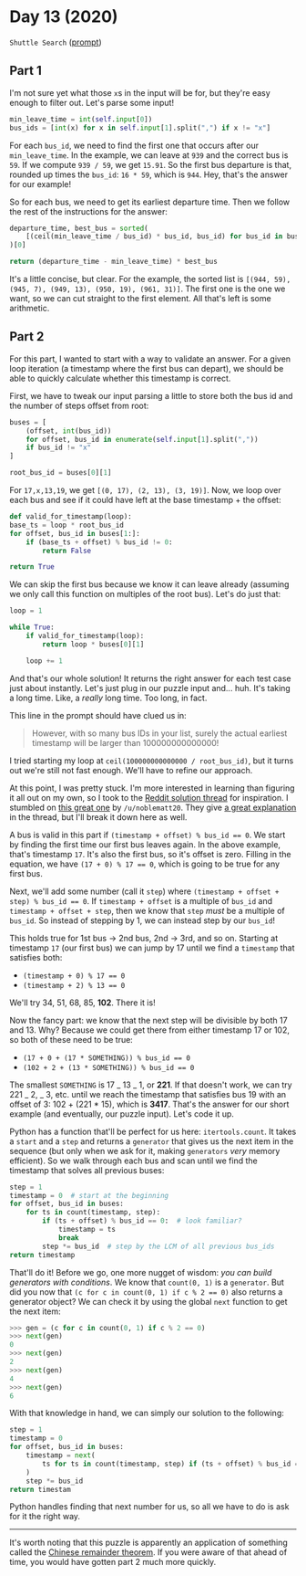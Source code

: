 # Day 13 (2020)

`Shuttle Search` ([prompt](https://adventofcode.com/2020/day/13))

## Part 1

I'm not sure yet what those `x`s in the input will be for, but they're easy enough to filter out. Let's parse some input!

```py
min_leave_time = int(self.input[0])
bus_ids = [int(x) for x in self.input[1].split(",") if x != "x"]
```

For each `bus_id`, we need to find the first one that occurs after our `min_leave_time`. In the example, we can leave at `939` and the correct bus is `59`. If we compute `939 / 59`, we get `15.91`. So the first bus departure is that, rounded up times the `bus_id`: `16 * 59`, which is `944`. Hey, that's the answer for our example!

So for each bus, we need to get its earliest departure time. Then we follow the rest of the instructions for the answer:

```py
departure_time, best_bus = sorted(
    [(ceil(min_leave_time / bus_id) * bus_id, bus_id) for bus_id in bus_ids]
)[0]

return (departure_time - min_leave_time) * best_bus
```

It's a little concise, but clear. For the example, the sorted list is `[(944, 59), (945, 7), (949, 13), (950, 19), (961, 31)]`. The first one is the one we want, so we can cut straight to the first element. All that's left is some arithmetic.

## Part 2

For this part, I wanted to start with a way to validate an answer. For a given loop iteration (a timestamp where the first bus can depart), we should be able to quickly calculate whether this timestamp is correct.

First, we have to tweak our input parsing a little to store both the bus id and the number of steps offset from root:

```py
buses = [
    (offset, int(bus_id))
    for offset, bus_id in enumerate(self.input[1].split(","))
    if bus_id != "x"
]

root_bus_id = buses[0][1]
```

For `17,x,13,19`, we get `[(0, 17), (2, 13), (3, 19)]`. Now, we loop over each bus and see if it could have left at the base timestamp + the offset:

```py
def valid_for_timestamp(loop):
base_ts = loop * root_bus_id
for offset, bus_id in buses[1:]:
    if (base_ts + offset) % bus_id != 0:
        return False

return True
```

We can skip the first bus because we know it can leave already (assuming we only call this function on multiples of the root bus). Let's do just that:

```py
loop = 1

while True:
    if valid_for_timestamp(loop):
        return loop * buses[0][1]

    loop += 1
```

And that's our whole solution! It returns the right answer for each test case just about instantly. Let's just plug in our puzzle input and... huh. It's taking a long time. Like, a _really_ long time. Too long, in fact.

This line in the prompt should have clued us in:

> However, with so many bus IDs in your list, surely the actual earliest timestamp will be larger than 100000000000000!

I tried starting my loop at `ceil(100000000000000 / root_bus_id)`, but it turns out we're still not fast enough. We'll have to refine our approach.

At this point, I was pretty stuck. I'm more interested in learning than figuring it all out on my own, so I took to the [Reddit solution thread](https://old.reddit.com/r/adventofcode/comments/kc4njx/2020_day_13_solutions/) for inspiration. I stumbled on [this great one](https://old.reddit.com/r/adventofcode/comments/kc4njx/2020_day_13_solutions/gfncyoc/) by `/u/noblematt20`. They give [a great explanation](https://old.reddit.com/r/adventofcode/comments/kc4njx/2020_day_13_solutions/gfsc2gg/) in the thread, but I'll break it down here as well.

A bus is valid in this part if `(timestamp + offset) % bus_id == 0`. We start by finding the first time our first bus leaves again. In the above example, that's timestamp `17`. It's also the first bus, so it's offset is zero. Filling in the equation, we have `(17 + 0) % 17 == 0`, which is going to be true for any first bus.

Next, we'll add some number (call it `step`) where `(timestamp + offset + step) % bus_id == 0`. If `timestamp + offset` is a multiple of `bus_id` and `timestamp + offset + step`, then we know that `step` _must_ be a multiple of `bus_id`. So instead of stepping by 1, we can instead step by our `bus_id`!

This holds true for 1st bus -> 2nd bus, 2nd -> 3rd, and so on. Starting at timestamp `17` (our first bus) we can jump by 17 until we find a `timestamp` that satisfies both:

- `(timestamp + 0) % 17 == 0`
- `(timestamp + 2) % 13 == 0`

We'll try 34, 51, 68, 85, **102**. There it is!

Now the fancy part: we know that the next step will be divisible by both 17 and 13. Why? Because we could get there from either timestamp 17 or 102, so both of these need to be true:

- `(17 + 0 + (17 * SOMETHING)) % bus_id == 0`
- `(102 + 2 + (13 * SOMETHING)) % bus_id == 0`

The smallest `SOMETHING` is 17 _ 13 _ 1, or **221**. If that doesn't work, we can try 221 _ 2, _ 3, etc. until we reach the timestamp that satisfies bus 19 with an offset of 3: 102 + (221 \* 15), which is **3417**. That's the answer for our short example (and eventually, our puzzle input). Let's code it up.

Python has a function that'll be perfect for us here: `itertools.count`. It takes a `start` and a `step` and returns a `generator` that gives us the next item in the sequence (but only when we ask for it, making `generators` _very_ memory efficient). So we walk through each bus and scan until we find the timestamp that solves all previous buses:

```py
step = 1
timestamp = 0  # start at the beginning
for offset, bus_id in buses:
    for ts in count(timestamp, step):
        if (ts + offset) % bus_id == 0:  # look familiar?
            timestamp = ts
            break
        step *= bus_id  # step by the LCM of all previous bus_ids
return timestamp
```

That'll do it! Before we go, one more nugget of wisdom: _you can build generators with conditions_. We know that `count(0, 1)` is a `generator`. But did you now that `(c for c in count(0, 1) if c % 2 == 0)` also returns a generator object? We can check it by using the global `next` function to get the next item:

```py
>>> gen = (c for c in count(0, 1) if c % 2 == 0)
>>> next(gen)
0
>>> next(gen)
2
>>> next(gen)
4
>>> next(gen)
6
```

With that knowledge in hand, we can simply our solution to the following:

```py
step = 1
timestamp = 0
for offset, bus_id in buses:
    timestamp = next(
        ts for ts in count(timestamp, step) if (ts + offset) % bus_id == 0
    )
    step *= bus_id
return timestam
```

Python handles finding that next number for us, so all we have to do is ask for it the right way.

---

It's worth noting that this puzzle is apparently an application of something called the [Chinese remainder theorem](https://en.wikipedia.org/wiki/Chinese_remainder_theorem). If you were aware of that ahead of time, you would have gotten part 2 much more quickly.
